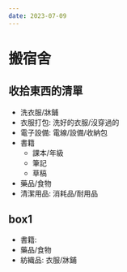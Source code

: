 ```yaml
---
date: 2023-07-09
---
```


# 搬宿舍

## 收拾東西的清單

* 洗衣服/牀鋪
* 衣服打包: 洗好的衣服/沒穿過的
* 電子設備: 電線/設備/收納包
* 書籍
  + 課本/年級
  + 筆記
  + 草稿
* 藥品/食物
* 清潔用品: 消耗品/耐用品

## box1

* 書籍:
* 藥品/食物
* 紡織品: 衣服/牀鋪
 
